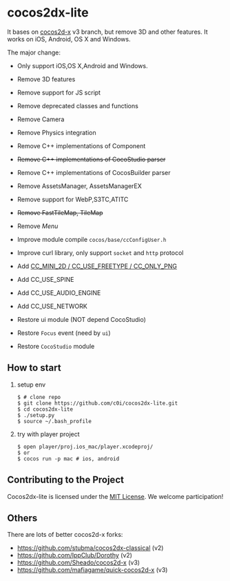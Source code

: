 
cocos2dx-lite
=========

It bases on [cocos2d-x](https://github.com/cocos2d/cocos2d-x) v3 branch, but remove 3D and other features.
It works on iOS, Android, OS X and Windows.

The major change:

- Only support iOS,OS X,Android and Windows.
- Remove 3D features
- Remove support for JS script
- Remove deprecated classes and functions
- Remove Camera
- Remove Physics integration
- Remove C++ implementations of Component
- ~~Remove C++ implementations of CocoStudio parser~~
- Remove C++ implementations of CocosBuilder parser
- Remove AssetsManager, AssetsManagerEX
- Remove support for WebP,S3TC,ATITC
- ~~Remove FastTileMap, TileMap~~
- Remove *Menu*

- Improve module compile `cocos/base/ccConfigUser.h`
- Improve curl library, only support `socket` and `http` protocol

- Add [CC_MINI_2D / CC_USE_FREETYPE / CC_ONLY_PNG](https://github.com/c0i/cocos2dx-lite/blob/master/cocos/base/ccConfigUser.h)
- Add CC_USE_SPINE
- Add CC_USE_AUDIO_ENGINE
- Add CC_USE_NETWORK

- Restore ui module (NOT depend CocoStudio)
- Restore `Focus` event (need by `ui`)
- Restore `CocoStudio` module

## How to start

1. setup env

    ```
    $ # clone repo
    $ git clone https://github.com/c0i/cocos2dx-lite.git
    $ cd cocos2dx-lite
    $ ./setup.py
    $ source ~/.bash_profile
    ```

2. try with player project

    ```
    $ open player/proj.ios_mac/player.xcodeproj/
    $ or
    $ cocos run -p mac # ios, android
    ```

## Contributing to the Project

Cocos2dx-lite is licensed under the [MIT License](https://opensource.org/licenses/MIT). We welcome participation!

## Others

There are lots of better cocos2d-x forks:

- https://github.com/stubma/cocos2dx-classical (v2)
- https://github.com/IppClub/Dorothy (v2)
- https://github.com/Sheado/cocos2d-x (v3)
- https://github.com/mafiagame/quick-cocos2d-x (v3)
